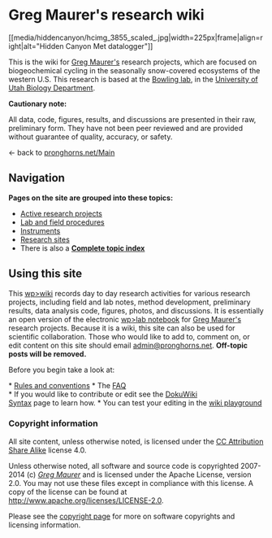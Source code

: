 # Greg Maurer's research wiki

[[media/hiddencanyon/hcimg_3855_scaled_.jpg|width=225px|frame|align=right|alt="Hidden Canyon Met datalogger"]]

This is the wiki for [Greg Maurer's](http://pronghorns.net/about.html)
research projects, which are focused on biogeochemical cycling in the
seasonally snow-covered ecosystems of the western U.S. This research is based
at the [Bowling lab](http://bioweb.biology.utah.edu/bowling/), in the 
[University of Utah Biology Department](http://www.biology.utah.edu).

**Cautionary note:**

All data, code, figures, results, and discussions are presented in their
raw, preliminary form. They have not been peer reviewed and are provided
without guarantee of quality, accuracy, or safety.

<- back to [pronghorns.net/Main](http://pronghorns.net/)

## Navigation

**Pages on the site are grouped into these topics:**

* [Active research projects](topicindex#Active_research_projects)
* [Lab and field procedures](topicindex#Procedures )
* [Instruments](topicindex#Instruments)
* [Research sites](topicindex#Research_sites)
* There is also a **[Complete topic index](topicindex)**

## Using this site

This [wp&gt;wiki](wp>wiki "wikilink") records day to day research
activities for various research projects, including field and lab notes,
method development, preliminary results, data analysis code, figures,
photos, and discussions. It is essentially an open version of the
electronic [wp&gt;lab notebook](wp>lab_notebook "wikilink") for [Greg
Maurer's](http://pronghorns.net/about.html "wikilink") research
projects. Because it is a wiki, this site can also be used for
scientific collaboration. Those who would like to add to, comment on, or
edit content on this site should email <admin@pronghorns.net>.
**Off-topic posts will be removed.**

Before you begin take a look at:

* [Rules and conventions](wiki:standards "wikilink")
* The [FAQ](faq "wikilink")
* If you would like to contribute or edit see the [DokuWiki Syntax](wiki:syntax "wikilink") page to learn how.
* You can test your editing in the [wiki playground](playground:playground "wikilink")

### Copyright information

All site content, unless otherwise noted, is licensed under the [CC Attribution Share Alike](http://creativecommons.org/licenses/by-sa/4.0) license
4.0.

Unless otherwise noted, all software and source code is copyrighted
2007-2014 (c) *[Greg Maurer](greg@pronghorns.net)* and is
licensed under the Apache License, version 2.0. You may not use these
files except in compliance with this license. A copy of the license can
be found at <http://www.apache.org/licenses/LICENSE-2.0>.

Please see the [copyright page](wiki/copyright) for more on
software copyrights and licensing information.
